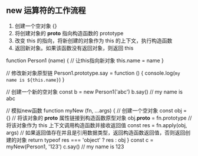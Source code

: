 ## new 运算符的工作流程
1. 创建一个空对象 {}
2. 将创建对象的 __proto__ 指向构造函数的 prototype
3. 改变 this 的指向，将新创建的对象作为 this 的上下文，执行构造函数
4. 返回新对象。如果该函数没有返回对象，则返回 this

function Person1 (name) {
  // 让this指向新对象
  this.name = name
}

// 修改新对象原型链
Person1.prototype.say = function () {
  console.log(`my name is ${this.name}`)
}

// 创建一个新的空对象
const b = new Person1('abc')
b.say() // my name is abc

// 模拟new函数
function myNew (fn, ...args) {
  // 创建一个空对象
  const obj = {}
  // 将该对象的 __proto__ 属性链接到构造函数原型对象
  obj.__proto__ = fn.prototype
  // 将该对象作为 this 上下文调用构造函数并接收返回值
  const res = fn.apply(obj, args)
  // 如果返回值存在并且是引用数据类型，返回构造函数返回值，否则返回创建的对象
  return typeof res === 'object' ? res : obj 
}
const c = myNew(Person1, '123')
c.say() // my name is 123
